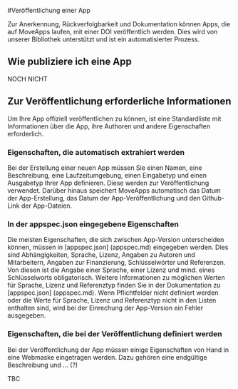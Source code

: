 #Veröffentlichung einer App

Zur Anerkennung, Rückverfolgbarkeit und Dokumentation können Apps, die auf MoveApps laufen, mit einer DOI veröffentlich werden. Dies wird von unserer Bibliothek unterstützt und ist ein automatisierter Prozess.



## Wie publiziere ich eine App
NOCH NICHT


## Zur Veröffentlichung erforderliche Informationen
Um Ihre App offiziell veröffentlichen zu können, ist eine Standardliste mit Informationen über die App, ihre Authoren und andere Eigenschaften erforderlich.

### Eigenschaften, die automatisch extrahiert werden
Bei der Erstellung einer neuen App müssen Sie einen Namen, eine Beschreibung, eine Laufzeitumgebung, einen Eingabetyp und einen Ausgabetyp Ihrer App definieren. Diese werden zur Veröffentlichung verwendet. Darüber hinaus speichert MoveApps automatisch das Datum der App-Erstellung, das Datum der App-Veröffentlichung und den Github-Link der App-Dateien.


### In der appspec.json eingegebene Eigenschaften
Die meisten Eigenschaften, die sich zwischen App-Version unterscheiden können, müssen in [appspec.json] (appspec.md) eingegeben werden. Dies sind Abhängigkeiten, Sprache, Lizenz, Angaben zu Autoren und Mitarbeitern, Angaben zur Finanzierung, Schlüsselwörter und Referenzen. Von diesen ist die Angabe einer Sprache, einer Lizenz und mind. eines Schlüsselworts obligatorisch. Weitere Informationen zu möglichen Werten für Sprache, Lizenz und Referenztyp finden Sie in der Dokumentation zu [appspec.json] (appspec.md). Wenn Pflichtfelder nicht definiert werden oder die Werte für Sprache, Lizenz und Referenztyp nicht in den Listen enthalten sind, wird bei der Einrechung der App-Version ein Fehler ausgegeben.

### Eigenschaften, die bei der Veröffentlichung definiert werden
Bei der Veröffentlichung der App müssen einige Eigenschaften von Hand in eine Webmaske eingetragen werden. Dazu gehören eine endgültige Beschreibung und ... (?)

TBC